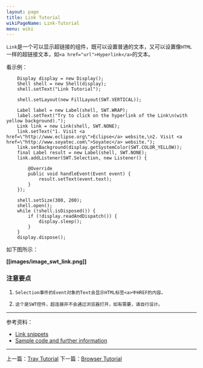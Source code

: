 ```yaml
---
layout: page
title: Link Tutorial
wikiPageName: Link-Tutorial
menu: wiki
---
```


`Link`是一个可以显示超链接的组件，既可以设置普通的文本，又可以设置像`HTML`一样的超链接文本，如`<a href="url">Hyperlink</a>`的文本。

看示例：

		Display display = new Display();
		Shell shell = new Shell(display);
		shell.setText("Link Tutorial");

		shell.setLayout(new FillLayout(SWT.VERTICAL));

		Label label = new Label(shell, SWT.WRAP);
		label.setText("Try to click on the hyperlink of the Link\n(with yellow background).");
		Link link = new Link(shell, SWT.NONE);
		link.setText("1. Visit <a href=\"http://www.eclipse.org\">Eclipse</a> website,\n2. Visit <a href=\"http://www.soyatec.com\">Soyatec</a> website.");
		link.setBackground(display.getSystemColor(SWT.COLOR_YELLOW));
		final Label result = new Label(shell, SWT.NONE);
		link.addListener(SWT.Selection, new Listener() {

			@Override
			public void handleEvent(Event event) {
				result.setText(event.text);
			}
		});

		shell.setSize(300, 200);
		shell.open();
		while (!shell.isDisposed()) {
			if (!display.readAndDispatch()) {
				display.sleep();
			}
		}
		display.dispose();

如下图所示：

**[[images/image_swt_link.png]]**

### 注意要点

1. `Selection事件的Event对象的Text会显示HTML标签<a>中HREF的内容。`

2. `这个是SWT控件，超连接并不会通过浏览器打开，如有需要，请自行设计。`

***
参考资料：
  * [Link snippets](http://www.eclipse.org/swt/snippets/#link)
  * [Sample code and further information](http://www.eclipse.org/swt/)

***

上一篇：[Tray Tutorial](https://github.com/ecsoya/eclipse.tutorial/wiki/Tray-Tutorial)
下一篇：[Browser Tutorial](https://github.com/ecsoya/eclipse.tutorial/wiki/Browser-Tutorial)
